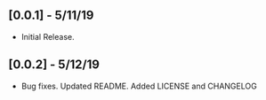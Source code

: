 ## [0.0.1] - 5/11/19

* Initial Release.

## [0.0.2] - 5/12/19

* Bug fixes. Updated README. Added LICENSE and CHANGELOG
